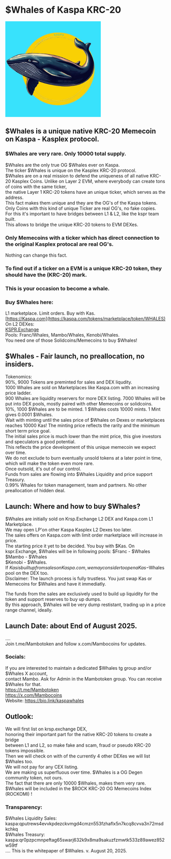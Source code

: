 # $Whales of Kaspa KRC-20
<img src="https://raw.githubusercontent.com/Mambo-Token/MamboLaunchPad/refs/heads/main/logos/Whales-Logo.jpg" width="300" height="300">

## $Whales is a unique native KRC-20 Memecoin on Kaspa - Kasplex protocol.  
### $Whales are very rare. Only 10000 total supply.  
$Whales are the only true OG $Whales ever on Kaspa.  
The ticker $Whales is unique on the Kasplex KRC-20 protocol.  
$Whales are on a real mission to defend the uniqueness of all native KRC-20 Kasplex Coins.
Unlike on Layer 2 EVM, where everybody can create tons of coins with the same ticker,  
the native Layer 1 KRC-20 tokens have an unique ticker, which serves as the address.  
This fact makes them unique and they are the OG's of the Kaspa tokens.  
Only Coins with this kind of unique Ticker are real OG's, no fake copies.  
For this it's important to have bridges between L1 & L2, like the kspr team built.  
This allows to bridge the unique KRC-20 tokens to EVM DEXes.  
### Only Memecoins with a ticker which has direct connection to the original Kasplex protocal are real OG's.  
Nothing can change this fact.  
### To find out if a ticker on a EVM is a unique KRC-20 token, they should have the (KRC-20) mark.  

### This is your occasion to become a whale.  
### Buy $Whales here:  
L1 marketplace. Limit orders. Buy with Kas.  
[https://Kaspa.com](https://kaspa.com/tokens/marketplace/token/WHALES)   
On L2 DEXes:  
[KSPR.Exchange](https://kspr.Exchange)   
Pools: Franc/Whales, Mambo/Whales, Kenobi/Whales.  
You need one of those Solidcoins/Memecoins to buy $Whales!  

## $Whales - Fair launch, no preallocation, no insiders.  
Tokenomics:  
90%, 9000 Tokens are preminted for sales and DEX liqudity.  
1000 Whales are sold on Marketplaces like Kaspa.com with an increasing price ladder.  
900 Whales are liquidity reservers for more DEX listing.
7000 Whales will be put into DEX pools, mostly paired with other Memecoins or solidcoins.  
10%, 1000 $Whales are to be minted. 1 $Whales costs 10000 mints. 1 Mint gives 0.0001 $Whales.  
Wait with minting until the sales price of $Whales on Dexes or marketplaces reaches 10000 Kas! 
The minting price reflects the rarity and the minimum short term price goal.  
The initial sales price is much lower than the mint price, this give investors and speculators a good potential.  
This reflects the price development of this unique memecoin we expect over time.  
We do not exclude to burn eventually unsold tokens at a later point in time, which will make the token even more rare.  
Once outsold, it's out of our control.  
Funds from sales are flowing into $Whales Liquidity and price support Treasury.  
0.99% Whales for token management, team and partners. No other preallocation of hidden deal.  

## Launch: Where and how to buy $Whales?  
$Whales are initially sold on Krsp.Exchange L2 DEX and Kaspa.com L1 Marketplace.  
We may open LP'on other Kaspa Kasplex L2 Dexes too later.  
The sales offers on Kaspa.com with limit order marketplace will increase in price.  
The starting price it yet to be decided. You buy with $Kas.
On kspr.Exchange, $Whales will be in following pools:
$Franc - $Whales  
$Mambo - $Whales  
$Kenobi - $Whales.  
If $Kas is built up from sales on Kaspa.com, we may consider to open a Kas-$Whales pool on the DEX too.  
Disclaimer: The launch process is fully trustless. You just swap Kas  or Memecoins for $Whales and have it immediatly.  

The funds from the sales are exclusively used to build up liquidity for the token and support reserves to buy up dumps.  
By this approach, $Whales will be very dump restistant, trading up in a price range channel, ideally.  

## Launch Date: about End of August 2025.  
....  
Join t.me/Mambotoken  and follow x.com/Mambocoins for updates.  

### Socials:  
If you are interested to maintain a dedicated $Whales tg group and/or $Whales X account,  
contact Mambo. Ask for Admin in the Mambotoken group. You can receive $Whales for that.  
https://t.me/Mambotoken  
https://x.com/Mambocoins  
Website: https://bio.link/kaspawhales  

## Outlook:  
We will first list on krsp.exchange DEX,  
honoring their important part for the native KRC-20 tokens to create a bridge  
between L1 and L2, so make fake and scam, fraud or pseudo KRC-20 tokens impossible.  
Then we will check on with of the currently 4 other DEXes we will list $Whales too.  
We will not pay for any CEX listing.  
We are making us superfluous over time. $Whales is a OG Degen community token, not ours.  
The fact that there are only 10000 $Whales, makes them very rare.  
$Whales will be included in the $ROCK KRC-20 OG Memecoins Index (ROCKOMI) !

### Transparency:  
$Whales Liquidity Sales: kaspa:qputrews4evvkpdezckvmgd4cmzn553fzhaflx5n7kcq8cvva3n72msdkchkq   
$Whales Treasury: kaspa:qr0pzpcmnpeftag65swarj632k9x8ma9sakuzfzmwtk533z89awez852w59tf  
....
This is the whitepaper of $Whales.  v. August 20, 2025.
